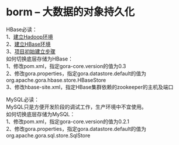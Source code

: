 <h1>borm – 大数据的对象持久化</h1>
<p>
HBase必读：<br/>
1、<a href="http://yangshangchuan.iteye.com/blog/1953929" target="_blank">建立Hadoop环境</a><br/>
2、<a href="http://yangshangchuan.iteye.com/blog/1954018" target="_blank">建立HBase环境</a><br/>
3、<a href="http://yangshangchuan.iteye.com/blog/1953733" target="_blank">项目初始建立步骤</a><br/>
如何切换底层存储为HBase：<br/>
1、修改pom.xml，指定gora-core.version的值为0.3<br/>
2、修改gora.properties，指定gora.datastore.default的值为org.apache.gora.hbase.store.HBaseStore<br/>
3、修改hbase-site.xml，指定HBase集群依赖的zookeeper的主机及端口
</p>
<p>
MySQL必读：<br/>
MySQL只是方便开发阶段的调试工作，生产环境中不宜使用。<br/>
如何切换底层存储为MySQL：<br/>
1、修改pom.xml，指定gora-core.version的值为0.2.1<br/>
2、修改gora.properties，指定gora.datastore.default的值为org.apache.gora.sql.store.SqlStore
</p>
